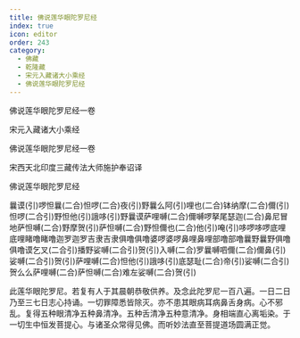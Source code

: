 ```yaml
---
title: 佛说莲华眼陀罗尼经
index: true
icon: editor
order: 243
category:
  - 佛藏
  - 乾隆藏
  - 宋元入藏诸大小乘经
  - 佛说莲华眼陀罗尼经
---
```


佛说莲华眼陀罗尼经一卷  

宋元入藏诸大小乘经  

佛说莲华眼陀罗尼经一卷  

宋西天北印度三藏传法大师施护奉诏译  

佛说莲华眼陀罗尼经  

曩谟(引)啰怛曩(二合)怛啰(二合)夜(引)野曩么阿(引)哩也(二合)钵纳摩(二合)儞(引)怛啰(二合引)野怛他(引)誐哆(引)野曩谟萨哩嚩(二合)儞嚩啰拏尾瑟迦(二合)鼻尼冒地萨怛嚩(二合)野摩贺(引)萨怛嚩(二合)野怛儞也(二合)他(引)唵(引)哆啰哆啰底哩底哩睹噜睹噜迦罗迦罗吉隶吉隶俱噜俱噜婆啰婆啰鼻哩鼻哩部噜部噜曩野曩野俱噜俱噜谟乞叉(二合引)播野娑嚩(二合引)贺(引)入嚩(二合)罗曩嚩呬儞(二合)儞鼻(引)娑嚩(二合引)贺(引)萨哩嚩(二合)怛他(引)誐哆(引)底瑟耻(二合)帝(引)娑嚩(二合引)贺么么萨哩嚩(二合)萨怛嚩(二合)难左娑嚩(二合)贺(引)  

此莲华眼陀罗尼。若复有人于其晨朝恭敬供养。及念此陀罗尼一百八遍。一日二日乃至三七日志心持诵。一切罪障悉皆除灭。亦不患其眼病耳病鼻舌身病。心不邪乱。复得五种眼清净五种鼻清净。五种舌清净五种意清净。身相端直心离垢染。于一切生中恒发菩提心。与诸圣众常得见佛。而听妙法直至菩提道场圆满正觉。  
